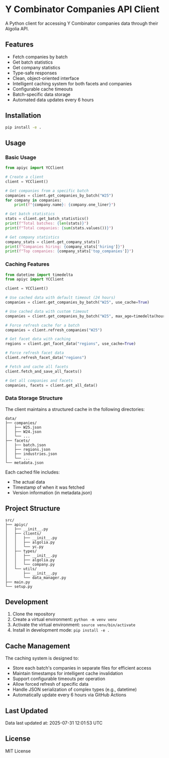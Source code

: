 # Y Combinator Companies API Client

A Python client for accessing Y Combinator companies data through their Algolia API.

## Features

- Fetch companies by batch
- Get batch statistics
- Get company statistics
- Type-safe responses
- Clean, object-oriented interface
- Intelligent caching system for both facets and companies
- Configurable cache timeouts
- Batch-specific data storage
- Automated data updates every 6 hours

## Installation

```bash
pip install -e .
```

## Usage

### Basic Usage

```python
from apiyc import YCClient

# Create a client
client = YCClient()

# Get companies from a specific batch
companies = client.get_companies_by_batch("W25")
for company in companies:
    print(f"{company.name}: {company.one_liner}")

# Get batch statistics
stats = client.get_batch_statistics()
print(f"Total batches: {len(stats)}")
print(f"Total companies: {sum(stats.values())}")

# Get company statistics
company_stats = client.get_company_stats()
print(f"Companies hiring: {company_stats['hiring']}")
print(f"Top companies: {company_stats['top_companies']}")
```

### Caching Features

```python
from datetime import timedelta
from apiyc import YCClient

client = YCClient()

# Use cached data with default timeout (24 hours)
companies = client.get_companies_by_batch("W25", use_cache=True)

# Use cached data with custom timeout
companies = client.get_companies_by_batch("W25", max_age=timedelta(hours=1))

# Force refresh cache for a batch
companies = client.refresh_companies("W25")

# Get facet data with caching
regions = client.get_facet_data("regions", use_cache=True)

# Force refresh facet data
client.refresh_facet_data("regions")

# Fetch and cache all facets
client.fetch_and_save_all_facets()

# Get all companies and facets
companies, facets = client.get_all_data()
```

### Data Storage Structure

The client maintains a structured cache in the following directories:

```
data/
├── companies/
│   ├── W25.json
│   ├── W24.json
│   └── ...
├── facets/
│   ├── batch.json
│   ├── regions.json
│   ├── industries.json
│   └── ...
└── metadata.json
```

Each cached file includes:

- The actual data
- Timestamp of when it was fetched
- Version information (in metadata.json)

## Project Structure

```
src/
├── apiyc/
│   ├── __init__.py
│   ├── clients/
│   │   ├── __init__.py
│   │   ├── algolia.py
│   │   └── yc.py
│   ├── types/
│   │   ├── __init__.py
│   │   ├── algolia.py
│   │   └── company.py
│   └── utils/
│       ├── __init__.py
│       └── data_manager.py
├── main.py
└── setup.py
```

## Development

1. Clone the repository
2. Create a virtual environment: `python -m venv venv`
3. Activate the virtual environment: `source venv/bin/activate`
4. Install in development mode: `pip install -e .`

## Cache Management

The caching system is designed to:

- Store each batch's companies in separate files for efficient access
- Maintain timestamps for intelligent cache invalidation
- Support configurable timeouts per operation
- Allow forced refresh of specific data
- Handle JSON serialization of complex types (e.g., datetime)
- Automatically update every 6 hours via GitHub Actions















































































































































































































































































































































































































































































































































































































































## Last Updated

Data last updated at: 2025-07-31 12:01:53 UTC

## License

MIT License
